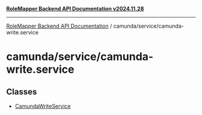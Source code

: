 [**RoleMapper Backend API Documentation v2024.11.28**](../../../README.md)

***

[RoleMapper Backend API Documentation](../../../modules.md) / camunda/service/camunda-write.service

# camunda/service/camunda-write.service

## Classes

- [CamundaWriteService](classes/CamundaWriteService.md)
